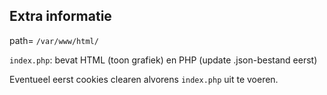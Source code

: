 ## Extra informatie

path= `/var/www/html/`

`index.php`: bevat HTML (toon grafiek) en PHP (update .json-bestand eerst)

Eventueel eerst cookies clearen alvorens `index.php` uit te voeren.
